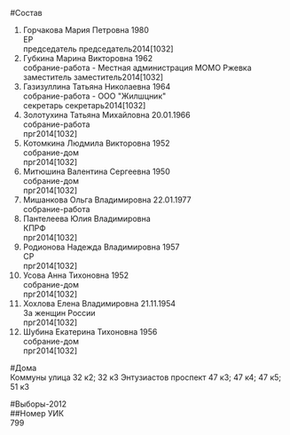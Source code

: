 #Состав  
1. Горчакова Мария Петровна 1980  
    ЕР  
    председатель председатель2014[1032]  
2. Губкина Марина Викторовна 1962  
    собрание-работа - Местная администрация МОМО Ржевка  
    заместитель заместитель2014[1032]  
3. Газизуллина Татьяна Николаевна 1964  
    собрание-работа - ООО "Жилшцник"  
    секретарь секретарь2014[1032]  
4. Золотухина Татьяна Михайловна 20.01.1966  
    собрание-работа  
    прг2014[1032]  
5. Котомкина Людмила Викторовна 1952  
    собрание-дом  
    прг2014[1032]  
6. Митюшина Валентина Сергеевна 1950  
    собрание-дом  
    прг2014[1032]  
7. Мишанкова Ольга Владимировна 22.01.1977  
    собрание-работа  
8. Пантелеева Юлия Владимировна  
    КПРФ  
    прг2014[1032]  
9. Родионова Надежда Владимировна 1957  
    СР  
    прг2014[1032]  
10. Усова Анна Тихоновна 1952  
    собрание-дом  
    прг2014[1032]  
11. Хохлова Елена Владимировна 21.11.1954  
    За женщин России  
    прг2014[1032]  
12. Шубина Екатерина Тихоновна 1956  
    собрание-дом  
    прг2014[1032]  
  
#Дома  
Коммуны улица 32 к2; 32 к3 Энтузиастов проспект 47 к3; 47 к4; 47 к5; 51 к3  
  
#Выборы-2012  
##Номер УИК  
799  

